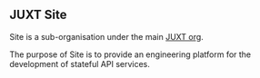 ## JUXT Site

Site is a sub-organisation under the main [JUXT org](https://github.com/juxt).

The purpose of Site is to provide an engineering platform for the development of stateful API services.
